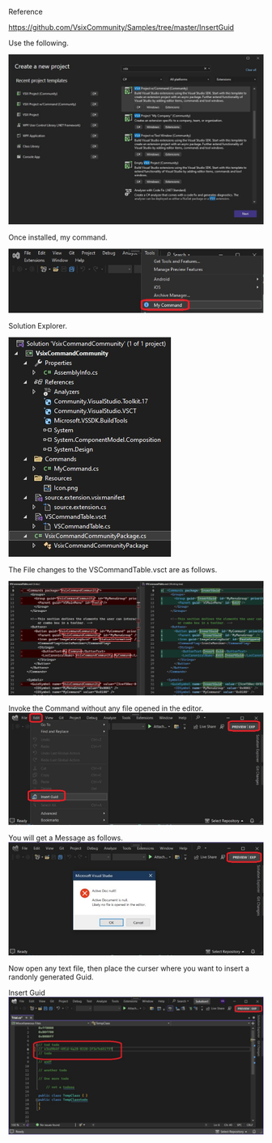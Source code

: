 
Reference

https://github.com/VsixCommunity/Samples/tree/master/InsertGuid

Use the following.

![Visual Studio Command Community Project](./images/50VSixCommandCommunityProject50.jpg)

Once installed, my command.

![My Command Visual Studio](./images/55MyCommand50.jpg)

Solution Explorer.

![Solution Explorer](./images/57SolutionExplorer50.jpg)

The File changes to the VSCommandTable.vsct are as follows.

![File Changes](./images/58CommandTableFileChanges50.jpg)

Invoke the Command without any file opened in the editor. 
![Invoke the command](images/60_50InvokeCommandFromEditMenu.jpg)

You will get a Message as follows.
![Message Box](images/70_50MessageBox.jpg)

Now open any text file, then place the curser where you want to insert a randonly generated Guid.

Insert Guid
![Insert Guid](images/80_50InsertGuid.jpg)



